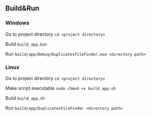 ## Build&Run

### Windows
Go to project directory `cd <project directory>` 

Build `build_app.bat`

Run `build/app/Debug/DuplicatesFileFinder.exe <directory path>`
### Linux
Go to project directory `cd <project directory>`

Make script executable `sudo chmod +x build_app.sh`

Build `build_app.sh`

Run `build/app/DuplicatesFileFinder <directory path>`
